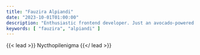 ```yaml
---
title: "Fauzira Alpiandi"
date: "2023-10-01T01:00:00"
description: "Enthusiastic frontend developer. Just an avocado-powered robot that turns coffee into code, thirsty for knowledge and pursued by curiosity."
keywords: [ "fauzira", "alpiandi" ]
---
```


{{< lead >}}
Nycthopilenigma
{{</ lead >}}
